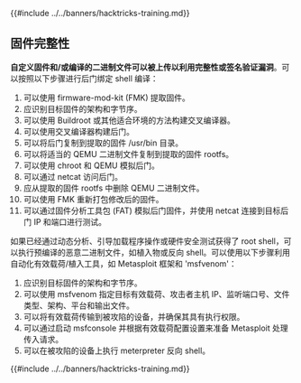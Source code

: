 {{#include ../../banners/hacktricks-training.md}}

## 固件完整性

**自定义固件和/或编译的二进制文件可以被上传以利用完整性或签名验证漏洞**。可以按照以下步骤进行后门绑定 shell 编译：

1. 可以使用 firmware-mod-kit (FMK) 提取固件。
2. 应识别目标固件的架构和字节序。
3. 可以使用 Buildroot 或其他适合环境的方法构建交叉编译器。
4. 可以使用交叉编译器构建后门。
5. 可以将后门复制到提取的固件 /usr/bin 目录。
6. 可以将适当的 QEMU 二进制文件复制到提取的固件 rootfs。
7. 可以使用 chroot 和 QEMU 模拟后门。
8. 可以通过 netcat 访问后门。
9. 应从提取的固件 rootfs 中删除 QEMU 二进制文件。
10. 可以使用 FMK 重新打包修改后的固件。
11. 可以通过固件分析工具包 (FAT) 模拟后门固件，并使用 netcat 连接到目标后门 IP 和端口进行测试。

如果已经通过动态分析、引导加载程序操作或硬件安全测试获得了 root shell，可以执行预编译的恶意二进制文件，如植入物或反向 shell。可以使用以下步骤利用自动化有效载荷/植入工具，如 Metasploit 框架和 'msfvenom'：

1. 应识别目标固件的架构和字节序。
2. 可以使用 msfvenom 指定目标有效载荷、攻击者主机 IP、监听端口号、文件类型、架构、平台和输出文件。
3. 可以将有效载荷传输到被攻陷的设备，并确保其具有执行权限。
4. 可以通过启动 msfconsole 并根据有效载荷配置设置来准备 Metasploit 处理传入请求。
5. 可以在被攻陷的设备上执行 meterpreter 反向 shell。

{{#include ../../banners/hacktricks-training.md}}
